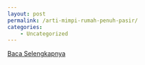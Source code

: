 ```yaml
---
layout: post
permalink: /arti-mimpi-rumah-penuh-pasir/
categories:
    - Uncategorized
---
```


[Baca Selengkapnya](/09)